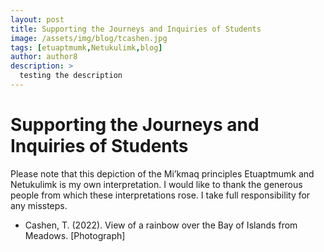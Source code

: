```yaml
---
layout: post
title: Supporting the Journeys and Inquiries of Students
image: /assets/img/blog/tcashen.jpg
tags: [etuaptmumk,Netukulimk,blog]
author: author8
description: >
  testing the description
---
```

# Supporting the Journeys and Inquiries of Students

Please note that this depiction of the Mi’kmaq principles Etuaptmumk and Netukulimk is my own interpretation. I would like to thank the generous people from which these interpretations rose. I take full responsibility for any missteps.

- Cashen, T. (2022). View of a rainbow over the Bay of Islands from Meadows. [Photograph]

